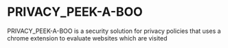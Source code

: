 # PRIVACY_PEEK-A-BOO
PRIVACY_PEEK-A-BOO is a security solution for privacy policies that uses a chrome extension to evaluate websites which are visited
